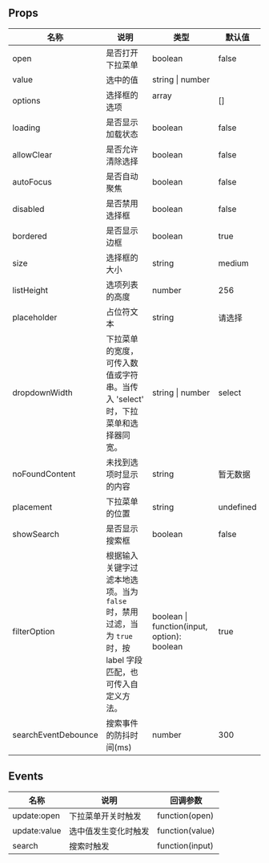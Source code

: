 ## Props

| 名称                | 说明                                                                                                           | 类型                                        | 默认值    |
| ------------------- | -------------------------------------------------------------------------------------------------------------- | ------------------------------------------- | --------- |
| open                | 是否打开下拉菜单                                                                                               | boolean                                     | false     |
| value               | 选中的值                                                                                                       | string \| number                            |           |
| options             | 选择框的选项                                                                                                   | array<option>                               | []        |
| loading             | 是否显示加载状态                                                                                               | boolean                                     | false     |
| allowClear          | 是否允许清除选择                                                                                               | boolean                                     | false     |
| autoFocus           | 是否自动聚焦                                                                                                   | boolean                                     | false     |
| disabled            | 是否禁用选择框                                                                                                 | boolean                                     | false     |
| bordered            | 是否显示边框                                                                                                   | boolean                                     | true      |
| size                | 选择框的大小                                                                                                   | string                                      | medium    |
| listHeight          | 选项列表的高度                                                                                                 | number                                      | 256       |
| placeholder         | 占位符文本                                                                                                     | string                                      | 请选择    |
| dropdownWidth       | 下拉菜单的宽度，可传入数值或字符串。当传入 'select' 时，下拉菜单和选择器同宽。                                 | string \| number                            | select    |
| noFoundContent      | 未找到选项时显示的内容                                                                                         | string                                      | 暂无数据  |
| placement           | 下拉菜单的位置                                                                                                 | string                                      | undefined |
| showSearch          | 是否显示搜索框                                                                                                 | boolean                                     | false     |
| filterOption        | 根据输入关键字过滤本地选项。当为 `false` 时，禁用过滤，当为 `true` 时，按 label 字段匹配，也可传入自定义方法。 | boolean \| function(input, option): boolean | true      |
| searchEventDebounce | 搜索事件的防抖时间(ms)                                                                                         | number                                      | 300       |

## Events

| 名称         | 说明                 | 回调参数        |
| ------------ | -------------------- | --------------- |
| update:open  | 下拉菜单开关时触发   | function(open)  |
| update:value | 选中值发生变化时触发 | function(value) |
| search       | 搜索时触发           | function(input) |

